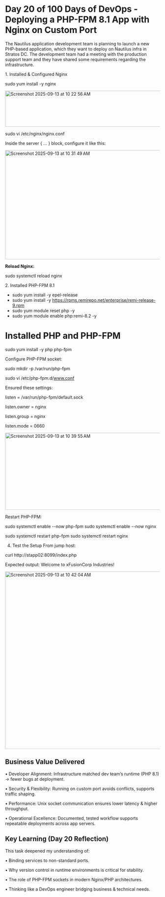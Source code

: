 # Day 20 of 100 Days of DevOps - Deploying a PHP-FPM 8.1 App with Nginx on Custom Port

The Nautilus application development team is planning to launch a new PHP-based application, 
which they want to deploy on Nautilus infra in Stratos DC. 
The development team had a meeting with the production support team and they have shared 
some requirements regarding the infrastructure.




1️. Installed & Configured Nginx

sudo yum install -y nginx

<img width="755" height="117" alt="Screenshot 2025-09-13 at 10 22 56 AM" src="https://github.com/user-attachments/assets/576b9e6d-5c7f-47fb-abfb-1ddf681832fc" />

sudo vi /etc/nginx/nginx.conf

Inside the server { ... } block, configure it like this:

<img width="686" height="354" alt="Screenshot 2025-09-13 at 10 31 49 AM" src="https://github.com/user-attachments/assets/a300db8c-8d6f-4bd2-be57-04baa8b1a7db" />

**Reload Nginx:**

sudo systemctl reload nginx

2️. Installed PHP-FPM 8.1


 - sudo yum install -y epel-release
 - sudo yum install -y https://rpms.remirepo.net/enterprise/remi-release-9.rpm
 - sudo yum module reset php -y
 - sudo yum module enable php:remi-8.2 -y

# Installed PHP and PHP-FPM

sudo yum install -y php php-fpm

Configure PHP-FPM socket:

sudo mkdir -p /var/run/php-fpm

sudo vi /etc/php-fpm.d/www.conf

Ensured these settings:

listen = /var/run/php-fpm/default.sock

listen.owner = nginx

listen.group = nginx

listen.mode = 0660

<img width="689" height="250" alt="Screenshot 2025-09-13 at 10 39 55 AM" src="https://github.com/user-attachments/assets/98c346e5-a3ff-452a-828d-d64446d328eb" />

Restart PHP-FPM:

sudo systemctl enable --now php-fpm
sudo systemctl enable --now nginx

sudo systemctl restart php-fpm
sudo systemctl restart nginx

4. Test the Setup
From jump host:

curl http://stapp02:8099/index.php

Expected output: Welcome to xFusionCorp Industries!

<img width="1262" height="576" alt="Screenshot 2025-09-13 at 10 42 04 AM" src="https://github.com/user-attachments/assets/41bb017c-5306-4313-b79d-86f06373519f" />


## Business Value Delivered
•	Developer Alignment: Infrastructure matched dev team’s runtime (PHP 8.1) → fewer bugs at deployment.

•	Security & Flexibility: Running on custom port avoids conflicts, supports traffic shaping.

•	Performance: Unix socket communication ensures lower latency & higher throughput.

•	Operational Excellence: Documented, tested workflow supports repeatable deployments across app servers.

## Key Learning (Day 20 Reflection)
This task deepened my understanding of:

•	Binding services to non-standard ports.

•	Why version control in runtime environments is critical for stability.

•	The role of PHP-FPM sockets in modern Nginx/PHP architectures.

•	Thinking like a DevOps engineer bridging business & technical needs.

